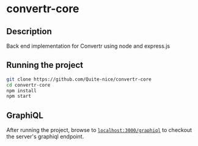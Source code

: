 # convertr-core

## Description
Back end implementation for Convertr using node and express.js

## Running the project
```bash
git clone https://github.com/Quite-nice/convertr-core
cd convertr-core
npm install
npm start
```
## GraphiQL
After running the project, browse to [`localhost:3000/graphiql`](http://localhost:3000/graphiql) to checkout the server's graphiql endpoint. 

